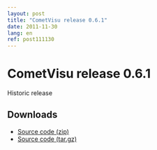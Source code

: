 ```yaml
---
layout: post
title: "CometVisu release 0.6.1"
date: 2011-11-30
lang: en
ref: post111130
---
```


CometVisu release 0.6.1
=======================

Historic release

Downloads
---------

* [Source code (zip)](https://github.com/CometVisu/CometVisu/archive/v0.6.1.zip)
* [Source code (tar.gz)](https://github.com/CometVisu/CometVisu/archive/v0.6.1.tar.gz)